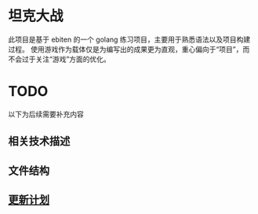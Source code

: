 # 坦克大战

此项目是基于 ebiten 的一个 golang 练习项目，主要用于熟悉语法以及项目构建过程。
使用游戏作为载体仅是为编写出的成果更为直观，重心偏向于“项目”，而不会过于关注“游戏”方面的优化。

# TODO

以下为后续需要补充内容

## 相关技术描述

## 文件结构

## [更新计划](docs/UpdatePlan.md)
